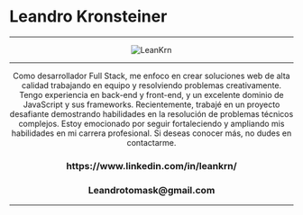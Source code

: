 <h1> Leandro Kronsteiner</h1>
<hr>
<div align="center">
    <img src="https://res.cloudinary.com/dtfppvicy/image/upload/v1678810170/BannerGit_hpl0os.png" alt="LeanKrn"  />
</div>




<hr>
<p align="center">Como desarrollador Full Stack, me enfoco en crear soluciones web de alta calidad trabajando en equipo y resolviendo problemas creativamente. Tengo experiencia en back-end y front-end, y un excelente dominio de JavaScript y sus frameworks. Recientemente, trabajé en un proyecto desafiante demostrando habilidades en la resolución de problemas técnicos complejos. Estoy emocionado por seguir fortaleciendo y ampliando mis habilidades en mi carrera profesional. Si deseas conocer más, no dudes en contactarme.</p>

<h3 align="center">https://www.linkedin.com/in/leankrn/</h3>         
<h3 align="center">Leandrotomask@gmail.com</h3>
<hr>
